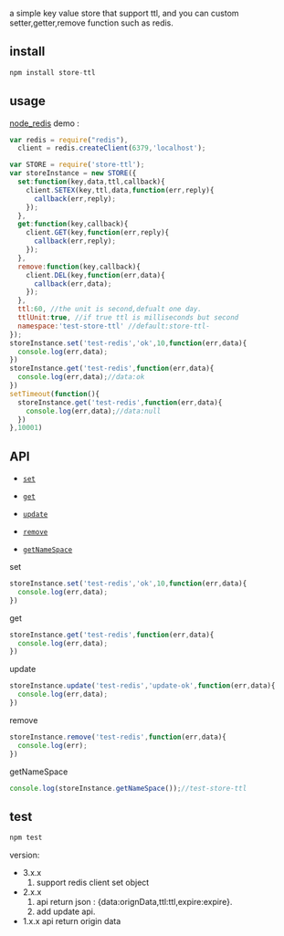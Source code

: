 a simple key value store that support ttl, and you can custom setter,getter,remove function such as redis.

## install

```js
npm install store-ttl
```

## usage

[node_redis](https://github.com/NodeRedis/node_redis) demo :

```js
var redis = require("redis"),
  client = redis.createClient(6379,'localhost');

var STORE = require('store-ttl');
var storeInstance = new STORE({
  set:function(key,data,ttl,callback){
    client.SETEX(key,ttl,data,function(err,reply){
      callback(err,reply);
    });
  },
  get:function(key,callback){
    client.GET(key,function(err,reply){
      callback(err,reply);
    });
  },
  remove:function(key,callback){
    client.DEL(key,function(err,data){
      callback(err,data);
    }); 
  },
  ttl:60, //the unit is second,defualt one day.
  ttlUnit:true, //if true ttl is milliseconds but second
  namespace:'test-store-ttl' //default:store-ttl-
});
storeInstance.set('test-redis','ok',10,function(err,data){
  console.log(err,data);
})
storeInstance.get('test-redis',function(err,data){
  console.log(err,data);//data:ok
})
setTimeout(function(){
  storeInstance.get('test-redis',function(err,data){
    console.log(err,data);//data:null
  })
},10001)
```

## API

- [`set`](#set)

- [`get`](#get)

- [`update`](#update)

- [`remove`](#remove)

- [`getNameSpace`](#getNameSpace)

<a name="set" />

set

```js
storeInstance.set('test-redis','ok',10,function(err,data){
  console.log(err,data);
})
```

<a name="get" />

get

```js
storeInstance.get('test-redis',function(err,data){
  console.log(err,data);
})
```

<a name="update" />

update

```js
storeInstance.update('test-redis','update-ok',function(err,data){
  console.log(err,data);
})
```

<a name="remove" />

remove

```js
storeInstance.remove('test-redis',function(err,data){
  console.log(err);
})
```

<a name="getNameSpace" />

getNameSpace

```js
console.log(storeInstance.getNameSpace());//test-store-ttl
```


## test

```js
npm test
```


version:

- 3.x.x
  1. support redis client set object 
- 2.x.x 
  1. api return json : {data:orignData,ttl:ttl,expire:expire}.
  2. add update api.
- 1.x.x api return origin data
